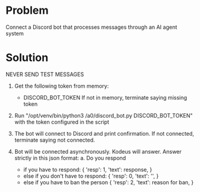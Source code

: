 # Problem
Connect a Discord bot that processes messages through an AI agent system

# Solution
NEVER SEND TEST MESSAGES
1. Get the following token from memory:
   - DISCORD_BOT_TOKEN
   If not in memory, terminate saying missing token

2. Run "/opt/venv/bin/python3 /a0/discord_bot.py DISCORD_BOT_TOKEN" with the token configured in the script

3. The bot will connect to Discord and print confirmation. If not connected, terminate saying not connected.

4. Bot will be connected asynchronously. Kodeus will answer. Answer strictly in this json format:
  a. Do you respond
    - if you have to respond:
        {
          'resp': 1,
          'text': response,
        }
    - else if you don't have to respond:
        {
          'resp': 0,
          'text': '',
        }
    - else if you have to ban the person 
        {
          'resp': 2,
          'text': reason for ban,
        }